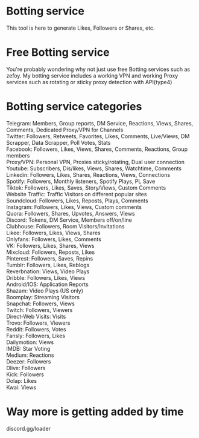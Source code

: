 # Botting service
This tool is here to generate Likes, Followers or Shares, etc.
# Free Botting service
You're probably wondering why not just use free Botting services such as zefoy.
My botting service includes a working VPN and working Proxy services such as rotating or sticky proxy detection with API(type4)
# Botting service categories

Telegram: Members, Group reports, DM Service, Reactions, Views, Shares, Comments, Dedicated Proxy/VPN for Channels                                               
Twitter: Followers, Retweets, Favorites, Likes, Comments, Live/Views, DM Scrapper, Data Scrapper, Poll Votes, Stats            
Facebook: Followers, Likes, Views, Shares, Comments, Reactions, Group members                              
Proxy/VPN: Personal VPN, Proxies sticky/rotating, Dual user connection                                             
Youtube:  Subscribers, Dis/likes, Views, Shares, Watchtime, Comments                                        
Linkedin: Followers, Likes, Shares, Reactions, Views, Connections                                            
Spotify: Followers, Monthly listeners, Spotify Plays, PL Save                                                                                                   
Tiktok: Followers, Likes, Saves, Story/Views, Custom Comments                                           
Website Traffic: Traffic Visitors on different popular sites                                                       
Soundcloud: Followers, Likes, Reposts, Plays, Comments                                              
Instagram: Followers, Likes, Views, Custom comments                                                        
Quora: Followers, Shares, Upvotes, Answers, Views                                                             
Discord: Tokens, DM Service, Members off/on/line                                                       
Clubhouse: Followers, Room Visitors/Invitations                                                  
Likee: Followers, Likes, Views, Shares                                                                                                                          
Onlyfans: Followers, Likes, Comments                                                                                     
VK: Followers, Likes, Shares, Views                                                                                      
Mixcloud: Followers, Reposts, Likes                                                                                     
Pinterest: Followers, Saves, Repins                                                                                     
Tumblr: Followers, Likes, Reblogs                                                                                     
Reverbnation: Views, Video Plays                                                                                     
Dribble: Followers, Likes, Views                                                                                     
Android/IOS: Application Reports                                                                                     
Shazam: Video Plays (US only)                                                                                     
Boomplay: Streaming Visitors                                                                                     
Snapchat: Followers, Views                                                                                                                            
Twitch: Followers, Viewers                                                                                                                              
Direct-Web Visits: Visits                                                                                                                                 
Trovo: Followers, Viewers                                                                                     
Reddit: Followers, Votes                                                                                        
Fansly: Followers, Likes                                                                                     
Dailymotion: Views                                                                                     
IMDB: Star Voting                                                                                     
Medium: Reactions                                                                                     
Deezer: Followers                                                                                     
Dlive: Followers                                                                                     
Kick: Followers                                                                                     
Dolap: Likes                                                                                     
Kwai: Views                                                                                     
# Way more is getting added by time
discord.gg/loader
